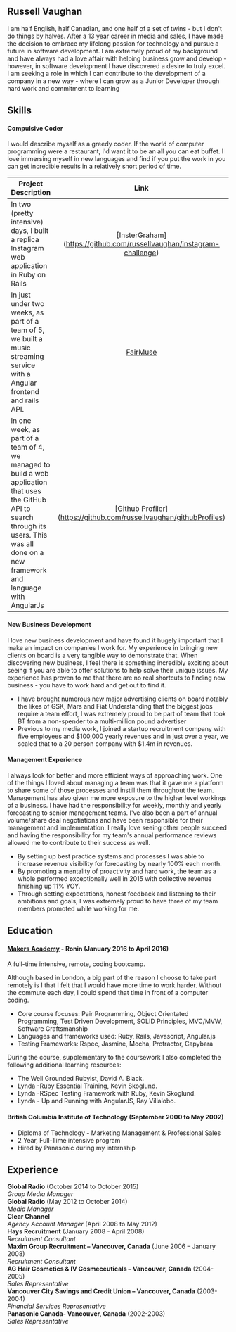 ## Russell Vaughan

I am half English, half Canadian, and one half of a set of twins - but I don't do things by halves.  After a 13 year career in media and sales, I have made the decision to embrace my lifelong passion for technology and pursue a future in software development.  I am extremely proud of my background and have always had a love affair with helping business grow and develop - however, in software development I have discovered a desire to truly excel.  I am seeking a role in which I can contribute to the development of a company in a new way - where I can grow as a Junior Developer through hard work and commitment to learning

## Skills

#### Compulsive Coder

I would describe myself as a greedy coder. If the world of computer programming were a restaurant, I'd want it to be an all you can eat buffet. I love immersing myself in new languages and find if you put the work in you can get incredible results in a relatively short period of time. 


| Project Description        |    Link        | 
| ------------- |:-------------:| 
| In two (pretty intensive) days, I built a replica Instagram web application in Ruby on Rails     | [InsterGraham] (https://github.com/russellvaughan/instagram-challenge) |
| In just under two weeks, as part of a team of 5, we built a music streaming service with a Angular frontend and rails API.      | [FairMuse](https://github.com/MarcoCode/fairMuse) |   
|In one week, as part of a team of 4, we managed to build a web application that uses the GitHub API to search through its users. This was all done on a new framework and language with AngularJs | [Github Profiler] (https://github.com/russellvaughan/githubProfiles)   |  

#### New Business Development

I love new business development and have found it hugely important that I make an impact on companies I work for.  My experience in bringing new clients on board is a very tangible way to demonstrate that.  When discovering new business, I feel there is something incredibly exciting about seeing if you are able to offer solutions to help solve their unique issues.  My experience has proven to me that there are no real shortcuts to finding new business - you have to work hard and get out to find it.

- I have brought numerous new major advertising clients on board notably the likes of GSK, Mars and Fiat
Understanding that the biggest jobs require a team effort, I was extremely proud to be part of team that took BT from a non-spender to a multi-million pound advertiser
- Previous to my media work, I joined a startup recruitment company with five employees and $100,000 yearly revenues and in just over a year, we scaled that to a 20 person company with $1.4m in revenues.


#### Management Experience

I always look for better and more efficient ways of approaching work. One of the things I loved about managing a team was that it gave me a platform to share some of those processes and instill them throughout the team. Management has also given me more exposure to the higher level workings of a business. I have had the responsibility for weekly, monthly and yearly forecasting to senior management teams. I've also been a part of annual volume/share deal negotiations and have been responsible for their management and implementation. I really love seeing other people succeed and having the responsibility for my team's annual performance reviews allowed me to contribute to their success as well.

- By setting up best practice systems and processes I was able to increase revenue visibility for forecasting by nearly 100% each month.
- By promoting a mentality of proactivity and hard work, the team as a whole performed exceptionally well in 2015 with collective        revenue finishing up 11% YOY.
- Through setting expectations, honest feedback and listening to their ambitions and goals, I was extremely proud to have three of my      team members promoted while working for me.

## Education

#### [Makers Academy](http://www.makersacademy.com/employers/) - Ronin (January 2016 to April 2016)
 A full-time intensive, remote, coding bootcamp. 

Although based in London, a big part of the reason I choose to take part remotely is I that I felt that I would have more time to work harder. Without the commute each day, I could spend that time in front of a computer coding.

- Core course focuses: Pair Programming, Object Orientated Programming, Test Driven Development, SOLID Principles, MVC/MVW, Software       Craftsmanship
- Languages and frameworks used: Ruby, Rails, Javascript, Angular.js
- Testing Frameworks: Rspec, Jasmine, Mocha, Protractor, Capybara

During the course, supplementary to the coursework I also completed the following additional learning resources: 

- The Well Grounded Rubyist, David A. Black.  
- Lynda -Ruby Essential Training, Kevin Skoglund.  
- Lynda -RSpec Testing Framework with Ruby, Kevin Skoglund.  
- Lynda - Up and Running with AngularJS,  Ray Villalobo.  

#### British Columbia Institute of Technology (September 2000 to May 2002)

- Diploma of Technology - Marketing Management & Professional Sales
- 2 Year, Full-Time intensive program 
- Hired by Panasonic during my internship

## Experience

**Global Radio** (October 2014 to October 2015)    
*Group Media Manager*  
**Global Radio** (May 2012 to October 2014)   
*Media Manager*  
**Clear Channel**  
*Agency Account Manager* (April 2008 to May 2012)  
**Hays Recruitment** (January 2008 - April 2008)  
*Recruitment Consultant*  
**Maxim Group Recruitment – Vancouver, Canada** (June 2006 – January 2008)  
*Recruitment Consultant*  
**AG Hair Cosmetics & IV Cosmeceuticals – Vancouver, Canada** (2004-2005)  
*Sales Representative*  
**Vancouver City Savings and Credit Union – Vancouver, Canada** (2003-2004)  
*Financial Services Representative*  
**Panasonic Canada- Vancouver, Canada** (2002-2003)    
*Sales Representative*  

